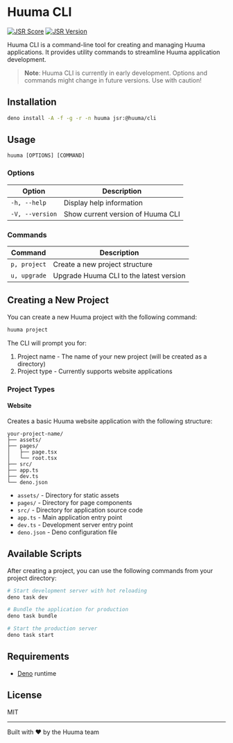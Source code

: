 # Huuma CLI

[![JSR Score](https://jsr.io/badges/@huuma/cli/score)](https://jsr.io/@huuma/cli) [![JSR Version](https://jsr.io/badges/@huuma/cli)](https://jsr.io/@huuma/cli)

Huuma CLI is a command-line tool for creating and managing Huuma applications. It provides utility commands to streamline Huuma application development.

> **Note**: Huuma CLI is currently in early development. Options and commands might change in future versions. Use with caution!

## Installation

```bash
deno install -A -f -g -r -n huuma jsr:@huuma/cli
```

## Usage

```
huuma [OPTIONS] [COMMAND]
```

### Options

| Option | Description |
|--------|-------------|
| `-h, --help` | Display help information |
| `-V, --version` | Show current version of Huuma CLI |

### Commands

| Command | Description |
|---------|-------------|
| `p, project` | Create a new project structure |
| `u, upgrade` | Upgrade Huuma CLI to the latest version |


## Creating a New Project

You can create a new Huuma project with the following command:

```bash
huuma project
```

The CLI will prompt you for:
1. Project name - The name of your new project (will be created as a directory)
2. Project type - Currently supports website applications

### Project Types

#### Website

Creates a basic Huuma website application with the following structure:

```
your-project-name/
├── assets/
├── pages/
│   ├── page.tsx
│   └── root.tsx
├── src/
├── app.ts
├── dev.ts
└── deno.json
```

- `assets/` - Directory for static assets
- `pages/` - Directory for page components
- `src/` - Directory for application source code
- `app.ts` - Main application entry point
- `dev.ts` - Development server entry point
- `deno.json` - Deno configuration file

## Available Scripts

After creating a project, you can use the following commands from your project directory:

```bash
# Start development server with hot reloading
deno task dev

# Bundle the application for production
deno task bundle

# Start the production server
deno task start
```

## Requirements

- [Deno](https://deno.com/) runtime

## License

MIT

---

Built with ❤️ by the Huuma team

